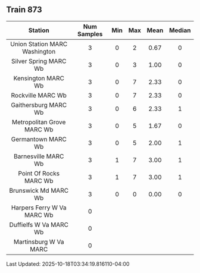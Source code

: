 ## Train 873

| Station | Num Samples | Min | Max | Mean | Median |
| :-----: | :---------: | :-: | :-: | :--: | :----: |
| Union Station MARC Washington | 3 | 0 | 2 | 0.67 | 0 |
| Silver Spring MARC Wb | 3 | 0 | 3 | 1.00 | 0 |
| Kensington MARC Wb | 3 | 0 | 7 | 2.33 | 0 |
| Rockville MARC Wb | 3 | 0 | 7 | 2.33 | 0 |
| Gaithersburg MARC Wb | 3 | 0 | 6 | 2.33 | 1 |
| Metropolitan Grove MARC Wb | 3 | 0 | 5 | 1.67 | 0 |
| Germantown MARC Wb | 3 | 0 | 5 | 2.00 | 1 |
| Barnesville MARC Wb | 3 | 1 | 7 | 3.00 | 1 |
| Point Of Rocks MARC Wb | 3 | 1 | 7 | 3.00 | 1 |
| Brunswick Md MARC Wb | 3 | 0 | 0 | 0.00 | 0 |
| Harpers Ferry W Va MARC Wb | 0 |  |  |  |  |
| Duffielfs W Va MARC Wb | 0 |  |  |  |  |
| Martinsburg W Va MARC | 0 |  |  |  |  |


Last Updated: 2025-10-18T03:34:19.816110-04:00